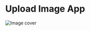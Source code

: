 # Upload Image App

![Image cover](https://res.cloudinary.com/dnxchppfm/image/upload/v1654742036/cover_ssqkm7.gif)
